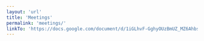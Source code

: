 ```yaml
---
layout: 'url'
title: 'Meetings'
permalink: 'meetings/'
linkTo: 'https://docs.google.com/document/d/1iGLhvF-GghyOUzBmUZ_MZ6AhbsOUjpppqcHkHYOOjBI/edit#'
---
```

